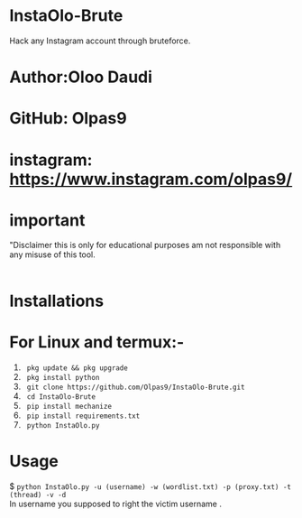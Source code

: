 # InstaOlo-Brute
Hack any Instagram account through bruteforce.
# Author:Oloo Daudi
# GitHub: Olpas9
# instagram: https://www.instagram.com/olpas9/

# important
"Disclaimer this is only for educational purposes am not responsible with any misuse of this tool.
<br>
<br>
# Installations
# For Linux and termux:-
1. ``` pkg update && pkg upgrade```
2. ``` pkg install python```
3. ``` git clone https://github.com/Olpas9/InstaOlo-Brute.git```
4. ``` cd InstaOlo-Brute```
5. ``` pip install mechanize```
6. ``` pip install requirements.txt```
7. ``` python InstaOlo.py```
# Usage
$ ```python InstaOlo.py -u (username) -w (wordlist.txt) -p (proxy.txt) -t (thread) -v -d```
<br>
In username you supposed to right the victim username .

